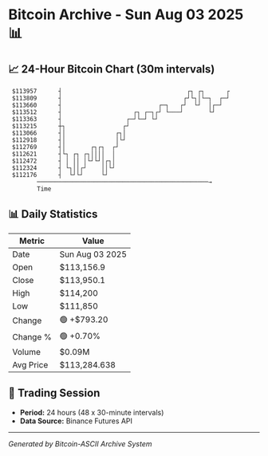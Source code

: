 # Bitcoin Archive - Sun Aug 03 2025 📊

## 📈 24-Hour Bitcoin Chart (30m intervals)

```
 $113957      ┤                                   ┌┐ ┌┐      ┌ 
 $113809      ┤                                  ┌┘└┐│└─┐  ┌─┘ 
 $113660      ┤                           ┌─┐   ┌┘  └┘  │┌─┘   
 $113512      ┤                    ┌┐ ┌─┐┌┘ └───┘       └┘     
 $113363      ┤                  ┌─┘└─┘ └┘                     
 $113215      ┼┐                ┌┘                             
 $113066      ┤│              ┌┐│                              
 $112918      ┤│              │└┘                              
 $112769      ┤│       ┌┐┌┐  ┌┘                                
 $112621      ┤└┐ ┌┐ ┌┐││││  │                                 
 $112472      ┤ │ ││ │└┘└┘│┌┐│                                 
 $112324      ┤ └┐││┌┘    ││└┘                                 
 $112176      ┤  └┘└┘     └┘                                   
        ────────────────────────────────────────────────→
        Time
```

## 📊 Daily Statistics

| Metric | Value |
|--------|-------|
| Date | Sun Aug 03 2025 |
| Open | $113,156.9 |
| Close | $113,950.1 |
| High | $114,200 |
| Low | $111,850 |
| Change | 🟢 +$793.20 |
| Change % | 🟢 +0.70% |
| Volume | $0.09M |
| Avg Price | $113,284.638 |

## 📅 Trading Session

- **Period:** 24 hours (48 x 30-minute intervals)
- **Data Source:** Binance Futures API

---
*Generated by Bitcoin-ASCII Archive System*
